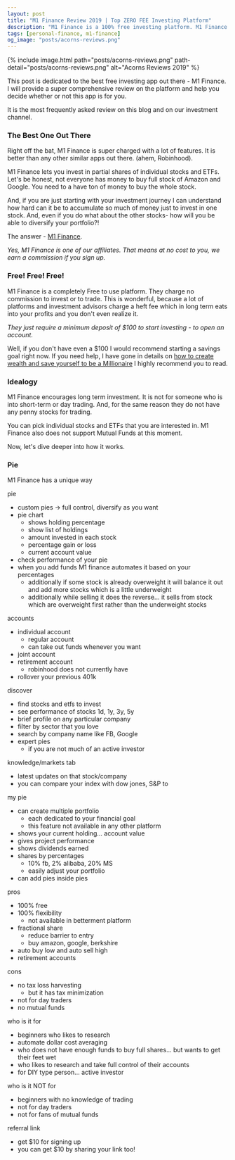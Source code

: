 ```yaml
---
layout: post
title: "M1 Finance Review 2019 | Top ZERO FEE Investing Platform"
description: "M1 Finance is a 100% free investing platform. M1 Finance is the only free investing platform that allows you to open a retirement account."
tags: [personal-finance, m1-finance]
og_image: "posts/acorns-reviews.png"
---
```


{% include image.html path="posts/acorns-reviews.png" path-detail="posts/acorns-reviews.png" alt="Acorns Reviews 2019" %}

This post is dedicated to the best free investing app out there - M1 Finance. I will provide a super comprehensive review on the platform and help you decide whether or not this app is for you.

It is the most frequently asked review on this blog and on our investment channel<insta link to ninja>.


### The Best One Out There

Right off the bat, M1 Finance is super charged with a lot of features. It is better than any other similar apps out there. (ahem, Robinhood).

M1 Finance lets you invest in partial shares of individual stocks and ETFs. Let's be honest, not everyone has money to buy full stock of Amazon and Google. You need to a have ton of money to buy the whole stock.

And, if you are just starting with your investment journey I can understand how hard can it be to accumulate so much of money just to invest in one stock. And, even if you do what about the other stocks- how will you be able to diversify your portfolio?!

The answer - [M1 Finance](http://bit.ly/investM1Finance).

*Yes, M1 Finance is one of our affiliates. That means at no cost to you, we earn a commission if you sign up.*

### Free! Free! Free!

M1 Finance is a completely Free to use platform. They charge no commission to invest or to trade. This is wonderful, because a lot of platforms and investment advisors charge a heft fee which in long term eats into your profits and you don't even realize it.

*They just require a minimum deposit of $100 to start investing - to open an account.*

Well, if you don't have even a $100 I would recommend starting a savings goal right now. If you need help, I have gone in details on [how to create wealth and save yourself to be a Millionaire](http://ngninja.com/posts/build-wealth-with-no-money) I highly recommend you to read.


### Idealogy

M1 Finance encourages long term investment. It is not for someone who is into short-term or day trading. And, for the same reason they do not have any penny stocks for trading.

You can pick individual stocks and ETFs that you are interested in. M1 Finance also does not support Mutual Funds at this moment.

Now, let's dive deeper into how it works.


### Pie

M1 Finance has a unique way 


pie

* custom pies → full control, diversify as you want
* pie chart
    * shows holding percentage
    * show list of holdings
    * amount invested in each stock
    * percentage gain or loss
    * current account value
* check performance of your pie
* when you add funds M1 finance automates it based on your percentages
    * additionally if some stock is already overweight it will balance it out and add more stocks which is a little underweight
    * additionally while selling it does the reverse... it sells from stock which are overweight first rather than the underweight stocks

accounts

* individual account
    * regular account
    * can take out funds whenever you want
* joint account
* retirement account
    * robinhood does not currently have
* rollover your previous 401k

discover

* find stocks and etfs to invest
* see performance of stocks 1d, 1y, 3y, 5y
* brief profile on any particular company
* filter by sector that you love 
* search by company name like FB, Google
* expert pies
    * if you are not much of an active investor

knowledge/markets tab

* latest updates on that stock/company
* you can compare your index with dow jones, S&P to 

my pie

* can create multiple portfolio
    * each dedicated to your financial goal
    * this feature not available in any other platform
* shows your current holding... account value
* gives project performance
* shows dividends earned
* shares by percentages
    * 10% fb, 2% alibaba, 20% MS
    * easily adjust your portfolio
* can add pies inside pies

pros

* 100% free 
* 100% flexibility 
    * not available in betterment platform
* fractional share
    * reduce barrier to entry
    * buy amazon, google, berkshire
* auto buy low and auto sell high
* retirement accounts

cons

* no tax loss harvesting
    * but it has tax minimization
* not for day traders
* no mutual funds

who is it for

* beginners who likes to research
* automate dollar cost averaging
* who does not have enough funds to buy full shares... but wants to get their feet wet
* who likes to research and take full control of their accounts
* for DIY type person... active investor

who is it NOT for

* beginners with no knowledge of trading
* not for day traders
* not for fans of mutual funds

referral link

* get $10 for signing up
* you can get $10 by sharing your link too!


